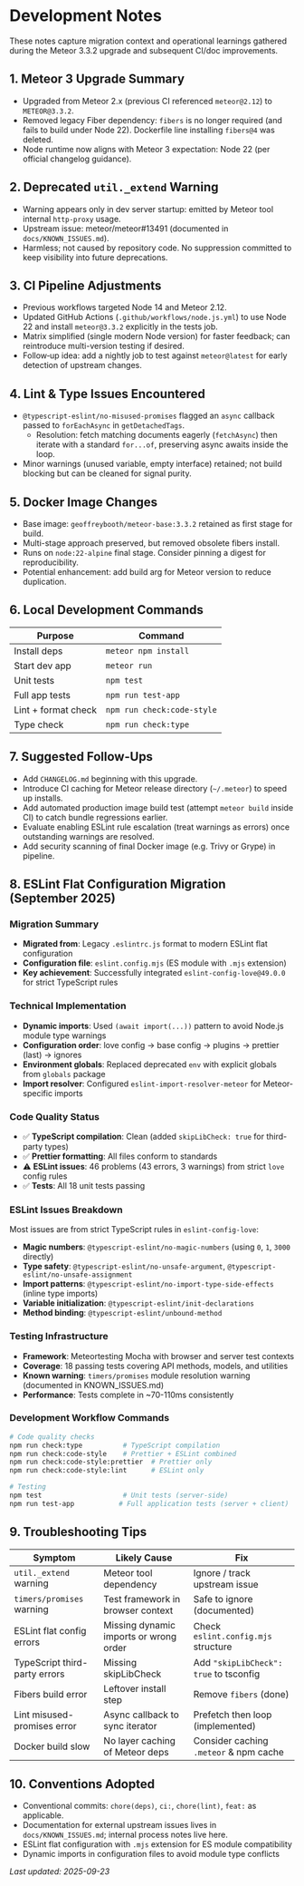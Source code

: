 # Development Notes

These notes capture migration context and operational learnings gathered during the Meteor 3.3.2 upgrade and subsequent CI/doc improvements.

## 1. Meteor 3 Upgrade Summary
- Upgraded from Meteor 2.x (previous CI referenced `meteor@2.12`) to `METEOR@3.3.2`.
- Removed legacy Fiber dependency: `fibers` is no longer required (and fails to build under Node 22). Dockerfile line installing `fibers@4` was deleted.
- Node runtime now aligns with Meteor 3 expectation: Node 22 (per official changelog guidance).

## 2. Deprecated `util._extend` Warning
- Warning appears only in dev server startup: emitted by Meteor tool internal `http-proxy` usage.
- Upstream issue: meteor/meteor#13491 (documented in `docs/KNOWN_ISSUES.md`).
- Harmless; not caused by repository code. No suppression committed to keep visibility into future deprecations.

## 3. CI Pipeline Adjustments
- Previous workflows targeted Node 14 and Meteor 2.12.
- Updated GitHub Actions (`.github/workflows/node.js.yml`) to use Node 22 and install `meteor@3.3.2` explicitly in the tests job.
- Matrix simplified (single modern Node version) for faster feedback; can reintroduce multi-version testing if desired.
- Follow‑up idea: add a nightly job to test against `meteor@latest` for early detection of upstream changes.

## 4. Lint & Type Issues Encountered
- `@typescript-eslint/no-misused-promises` flagged an `async` callback passed to `forEachAsync` in `getDetachedTags`.
  - Resolution: fetch matching documents eagerly (`fetchAsync`) then iterate with a standard `for...of`, preserving async awaits inside the loop.
- Minor warnings (unused variable, empty interface) retained; not build blocking but can be cleaned for signal purity.

## 5. Docker Image Changes
- Base image: `geoffreybooth/meteor-base:3.3.2` retained as first stage for build.
- Multi-stage approach preserved, but removed obsolete fibers install.
- Runs on `node:22-alpine` final stage. Consider pinning a digest for reproducibility.
- Potential enhancement: add build arg for Meteor version to reduce duplication.

## 6. Local Development Commands
| Purpose | Command |
|---------|---------|
| Install deps | `meteor npm install` |
| Start dev app | `meteor run` |
| Unit tests | `npm test` |
| Full app tests | `npm run test-app` |
| Lint + format check | `npm run check:code-style` |
| Type check | `npm run check:type` |

## 7. Suggested Follow-Ups
- Add `CHANGELOG.md` beginning with this upgrade.
- Introduce CI caching for Meteor release directory (`~/.meteor`) to speed up installs.
- Add automated production image build test (attempt `meteor build` inside CI) to catch bundle regressions earlier.
- Evaluate enabling ESLint rule escalation (treat warnings as errors) once outstanding warnings are resolved.
- Add security scanning of final Docker image (e.g. Trivy or Grype) in pipeline.

## 8. ESLint Flat Configuration Migration (September 2025)

### Migration Summary
- **Migrated from**: Legacy `.eslintrc.js` format to modern ESLint flat configuration
- **Configuration file**: `eslint.config.mjs` (ES module with `.mjs` extension)
- **Key achievement**: Successfully integrated `eslint-config-love@49.0.0` for strict TypeScript rules

### Technical Implementation
- **Dynamic imports**: Used `(await import(...))` pattern to avoid Node.js module type warnings
- **Configuration order**: love config → base config → plugins → prettier (last) → ignores
- **Environment globals**: Replaced deprecated `env` with explicit globals from `globals` package
- **Import resolver**: Configured `eslint-import-resolver-meteor` for Meteor-specific imports

### Code Quality Status
- ✅ **TypeScript compilation**: Clean (added `skipLibCheck: true` for third-party types)
- ✅ **Prettier formatting**: All files conform to standards
- ⚠️ **ESLint issues**: 46 problems (43 errors, 3 warnings) from strict `love` config rules
- ✅ **Tests**: All 18 unit tests passing

### ESLint Issues Breakdown
Most issues are from strict TypeScript rules in `eslint-config-love`:
- **Magic numbers**: `@typescript-eslint/no-magic-numbers` (using `0`, `1`, `3000` directly)
- **Type safety**: `@typescript-eslint/no-unsafe-argument`, `@typescript-eslint/no-unsafe-assignment`
- **Import patterns**: `@typescript-eslint/no-import-type-side-effects` (inline type imports)
- **Variable initialization**: `@typescript-eslint/init-declarations`
- **Method binding**: `@typescript-eslint/unbound-method`

### Testing Infrastructure
- **Framework**: Meteortesting Mocha with browser and server test contexts
- **Coverage**: 18 passing tests covering API methods, models, and utilities
- **Known warning**: `timers/promises` module resolution warning (documented in KNOWN_ISSUES.md)
- **Performance**: Tests complete in ~70-110ms consistently

### Development Workflow Commands
```bash
# Code quality checks
npm run check:type          # TypeScript compilation
npm run check:code-style    # Prettier + ESLint combined
npm run check:code-style:prettier  # Prettier only
npm run check:code-style:lint      # ESLint only

# Testing
npm test                    # Unit tests (server-side)
npm run test-app           # Full application tests (server + client)
```

## 9. Troubleshooting Tips
| Symptom | Likely Cause | Fix |
|---------|--------------|-----|
| `util._extend` warning | Meteor tool dependency | Ignore / track upstream issue |
| `timers/promises` warning | Test framework in browser context | Safe to ignore (documented) |
| ESLint flat config errors | Missing dynamic imports or wrong order | Check `eslint.config.mjs` structure |
| TypeScript third-party errors | Missing skipLibCheck | Add `"skipLibCheck": true` to tsconfig |
| Fibers build error | Leftover install step | Remove `fibers` (done) |
| Lint misused-promises error | Async callback to sync iterator | Prefetch then loop (implemented) |
| Docker build slow | No layer caching of Meteor deps | Consider caching `.meteor` & npm cache |

## 10. Conventions Adopted
- Conventional commits: `chore(deps)`, `ci:`, `chore(lint)`, `feat:` as applicable.
- Documentation for external upstream issues lives in `docs/KNOWN_ISSUES.md`; internal process notes live here.
- ESLint flat configuration with `.mjs` extension for ES module compatibility
- Dynamic imports in configuration files to avoid module type conflicts

_Last updated: 2025-09-23_
